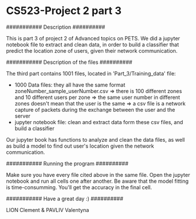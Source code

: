 # CS523-Project 2 part 3

########### Description ##########

This is part 3 of project 2 of Advanced topics on PETS.
We did a jupyter notebook file to extract and clean data, in order to build a classifier that predict the location zone of users, given their network communication.

########### Description of the files ##########

The third part contains 1001 files, located in 'Part_3/Training_data' file:

- 1000 Data files: they all have the same format zoneNumber_sample_userNumber.csv 
           => there is 100 different zones and 10 different users per zone
           => the same user number in different zones doesn't mean that the user is the same
           => a csv file is a network capture of packets during the exchange between the user and the server 
- jupyter notebook file: clean and extract data form these csv files, and build a classifier

Our jupyter book has functions to analyze and clean the data files, as well as build a model to find out user's location given the network communication.


########### Running the program ##########

Make sure you have every file cited above in the same file. Open the jupyter notebook and run all cells one after another. Be aware that the model fitting is time-consumming. You'll get the accuracy in the final cell.

########### Have a great day :) ##########

LION Clement & PAVLIV Valentyna